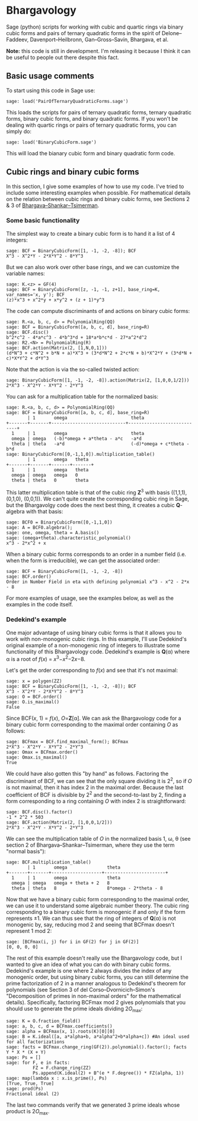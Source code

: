 # Bhargavology
Sage (python) scripts for working with cubic and quartic rings via binary cubic forms and pairs of ternary quadratic forms in the spirit of Delone–Faddeev, Davenport–Heilbronn, Gan–Gross–Savin, Bhargava, et al.

**Note:** this code is still in development. I'm releasing it because I think it can be useful to people out there despite this fact.

## Basic usage comments

To start using this code in Sage use:
```
sage: load('PairOfTernaryQuadraticForms.sage')
```

This loads the scripts for pairs of ternary quadratic forms, ternary quadratic forms, binary cubic forms, and binary quadratic forms. If you won't be dealing with quartic rings or pairs of ternary quadratic forms, you can simply do:

```
sage: load('BinaryCubicForm.sage')
```

This will load the bianary cubic form and binary quadratic form code.

## Cubic rings and binary cubic forms

In this section, I give some examples of how to use my code. I've tried to include some interesting examples when possible. For mathematical details on the relation between cubic rings and binary cubic forms, see Sections 2 & 3 of [Bhargava–Shankar–Tsimerman](http://dx.doi.org/10.1007/s00222-012-0433-0).

### Some basic functionality

The simplest way to create a binary cubic form is to hand it a list of 4 integers:

```
sage: BCF = BinaryCubicForm([1, -1, -2, -8]); BCF
X^3 - X^2*Y - 2*X*Y^2 - 8*Y^3
```

But we can also work over other base rings, and we can customize the variable names:

```
sage: K.<z> = GF(4)
sage: BCF = BinaryCubicForm([z, -1, -1, z+1], base_ring=K, var_names='x, y'); BCF
(z)*x^3 + x^2*y + x*y^2 + (z + 1)*y^3
```

The code can compute discriminants of and actions on binary cubic forms:

```
sage: R.<a, b, c, d> = PolynomialRing(QQ)
sage: BCF = BinaryCubicForm([a, b, c, d], base_ring=R)
sage: BCF.disc()
b^2*c^2 - 4*a*c^3 - 4*b^3*d + 18*a*b*c*d - 27*a^2*d^2
sage: R2.<N> = PolynomialRing(R)
sage: BCF.action(Matrix(2, [1,N,0,1]))
(d*N^3 + c*N^2 + b*N + a)*X^3 + (3*d*N^2 + 2*c*N + b)*X^2*Y + (3*d*N + c)*X*Y^2 + d*Y^3
```

Note that the action is via the so-called twisted action:
```
sage: BinaryCubicForm([1, -1, -2, -8]).action(Matrix(2, [1,0,0,1/2]))
2*X^3 - X^2*Y - X*Y^2 - 2*Y^3
```

You can ask for a multiplication table for the normalized basis:
```
sage: R.<a, b, c, d> = PolynomialRing(QQ)
sage: BCF = BinaryCubicForm([a, b, c, d], base_ring=R)
        | 1       omega                        theta
+-------+-------+----------------------------+----------------------------+
  1     | 1       omega                        theta
  omega | omega   (-b)*omega + a*theta - a*c   -a*d
  theta | theta   -a*d                         (-d)*omega + c*theta - b*d
sage: BinaryCubicForm([0,-1,1,0]).multiplication_table()
        | 1       omega   theta
+-------+-------+-------+-------+
  1     | 1       omega   theta
  omega | omega   omega   0
  theta | theta   0       theta
```
This latter multiplication table is that of the cubic ring **Z**<sup>3</sup> with basis
((1,1,1), (0,1,0), (0,0,1)). We can't quite create the corresponding cubic ring in Sage,
but the Bhargavolgy code does the next best thing, it creates a cubic **Q**-algebra with
that basis:

```
sage: BCF0 = BinaryCubicForm([0,-1,1,0])
sage: A = BCF0.algebra();
sage: one, omega, theta = A.basis()
sage: (omega+theta).characteristic_polynomial()
x^3 - 2*x^2 + x
```

When a binary cubic forms corresponds to an order in a number field (i.e. when the form
is irreducible), we can get the associated order:
```
sage: BCF = BinaryCubicForm([1, -1, -2, -8])
sage: BCF.order()
Order in Number Field in eta with defining polynomial x^3 - x^2 - 2*x - 8
```

For more examples of usage, see the examples below, as well as the examples in the code itself.

### Dedekind's example

One major advantage of using binary cubic forms is that it allows you to work with non-monogenic cubic rings. In this example, I'll use Dedekind's original example of a non-monogenic ring of integers to illustrate some functionality of this Bhargavology code. Dedekind's example is **Q**(&alpha;) where &alpha; is a root of *f*(*x*)&nbsp;=&nbsp;*x*<sup>3</sup>&minus;*x*<sup>2</sup>&minus;2*x*&minus;8.

Let's get the order corresponding to *f*(*x*) and see that it's not maximal:

```
sage: x = polygen(ZZ)
sage: BCF = BinaryCubicForm([1, -1, -2, -8]); BCF
X^3 - X^2*Y - 2*X*Y^2 - 8*Y^3
sage: O = BCF.order()
sage: O.is_maximal()
False
```

Since BCF(*x*, 1) = *f*(*x*), *O*=**Z**[&alpha;]. We can ask the Bhargavology code for a binary cubic form corresponding to the maximal order containing *O* as follows:

```
sage: BCFmax = BCF.find_maximal_form(); BCFmax
2*X^3 - X^2*Y - X*Y^2 - 2*Y^3
sage: Omax = BCFmax.order()
sage: Omax.is_maximal()
True
```
We could have also gotten this "by hand" as follows. Factoring the discriminant of BCF, we can see that the only square dividing it is 2<sup>2</sup>, so if *O* is not maximal, then it has index 2 in the maximal order. Because the last coefficient of BCF is divisible by 2<sup>2</sup> and the second-to-last by 2, finding a form corresponding to a ring containing *O* with index 2 is straightforward:

```
sage: BCF.disc().factor()
-1 * 2^2 * 503
sage: BCF.action(Matrix(2, [1,0,0,1/2]))
2*X^3 - X^2*Y - X*Y^2 - 2*Y^3
```

We can see the multiplication table of *O* in the normalized basis 1, &omega;, &theta; (see section 2 of Bhargava–Shankar–Tsimerman, where they use the term "normal basis"):
```
sage: BCF.multiplication_table()
        | 1       omega               theta
+-------+-------+-------------------+-----------------------+
  1     | 1       omega               theta
  omega | omega   omega + theta + 2   8
  theta | theta   8                   8*omega - 2*theta - 8
```

Now that we have a binary cubic form corresponding to the maximal order, we can use it to understand some algebraic number theory. The cubic ring corresponding to a binary cubic form is monogenic if and only if the form represents &pm;1. We can thus see that the ring of integers of **Q**(&alpha;) is not monogenic by, say, reducing mod 2 and seeing that BCFmax doesn't represent 1 mod 2:

```
sage: [BCFmax(i, j) for i in GF(2) for j in GF(2)]
[0, 0, 0, 0]
```

The rest of this example doesn't really use the Bhargavology code, but I wanted to give an idea of what you can do with binary cubic forms. Dedekind's example is one where 2 always divides the index of any monogenic order, but using binary cubic forms, you can still determine the prime factorization of 2 in a manner analogous to Dedekind's theorem for polynomials (see Section 3 of del Corso–Dvornicich–Simon's "Decomposition of primes in non-maximal orders" for the mathematical details). Specifically, factoring BCFmax mod 2 gives polynomials that you should use to generate the prime ideals dividing 2*O*<sub>max</sub>:

```
sage: K = O.fraction_field()
sage: a, b, c, d = BCFmax.coefficients()
sage: alpha = BCFmax(x, 1).roots(K)[0][0]
sage: B = K.ideal([a, a*alpha+b, a*alpha^2+b*alpha+c]) #An ideal used for all factorizations
sage: facts = BCFmax.change_ring(GF(2)).polynomial().factor(); facts
Y * X * (X + Y)
sage: Ps = []
sage: for F, e in facts:
          FZ = F.change_ring(ZZ)
          Ps.append(K.ideal(2) + B^(e * F.degree()) * FZ(alpha, 1))
sage: map(lambda x : x.is_prime(), Ps)
[True, True, True]
sage: prod(Ps)
Fractional ideal (2)
```

The last two commands verify that we generated 3 prime ideals whose product is 2*O*<sub>max</sub>.
